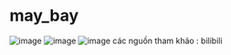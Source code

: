 # may_bay
![image](https://github.com/DQH8391/may_bay/assets/104551729/22a657e0-0956-4e9f-b67a-d6f5ac6ce014)
![image](https://github.com/DQH8391/may_bay/assets/104551729/6617c86d-9b29-4c11-9540-f2769996c0f2)
![image](https://github.com/DQH8391/may_bay/assets/104551729/4959606e-8f16-40a9-b8ef-c2428c030c94)
các nguồn tham khảo : bilibili
